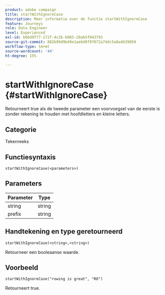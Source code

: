 ```yaml
---
product: adobe campaign
title: startWithIgnoreCase
description: Meer informatie over de functie startWithIgnoreCase
feature: Journeys
role: Data Engineer
level: Experienced
exl-id: b6bd9f77-272f-4c2b-b085-20ab5f043793
source-git-commit: 882b99d9b49e1ae6d0f97872a74dc5a8a4639050
workflow-type: tm+mt
source-wordcount: '44'
ht-degree: 15%

---
```


# startWithIgnoreCase {#startWithIgnoreCase}

Retourneert true als de tweede parameter een voorvoegsel van de eerste is zonder rekening te houden met hoofdletters en kleine letters.

## Categorie

Tekenreeks

## Functiesyntaxis

`startWithIgnoreCase(<parameters>)`

## Parameters

| Parameter | Type |
|-------------|--------|
| string | string |
| prefix | string |

## Handtekening en type geretourneerd

`startWithIgnoreCase(<string>,<string>)`

Retourneer een booleaanse waarde.

## Voorbeeld

`startWithIgnoreCase("rowing is great", "RO")`

Retourneert true.
